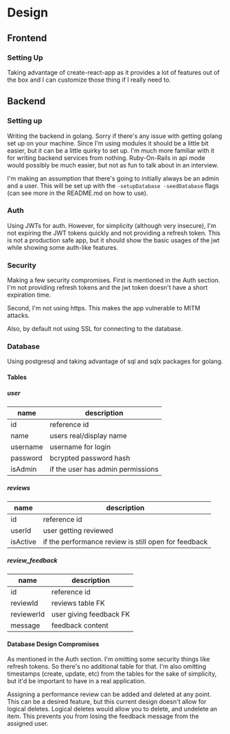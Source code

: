 # Design

## Frontend

### Setting Up

Taking advantage of create-react-app as it provides a lot of features out of the box and I can customize those thing if I really need to.

## Backend

### Setting up

Writing the backend in golang. Sorry if there's any issue with getting golang set up on your machine. Since I'm using modules it should be a little bit easier, but it can be a little quirky to set up. I'm much more familiar with it for writing backend services from nothing. Ruby-On-Rails in api mode would possibly be much easier, but not as fun to talk about in an interview.

I'm making an assumption that there's going to initially always be an admin and a user. This will be set up with the `-setupDatabase -seedDatabase` flags (can see more in the README.md on how to use).

### Auth

Using JWTs for auth. However, for simplicity (although very insecure), I'm not expiring the JWT tokens quickly and not providing a refresh token. This is not a production safe app, but it should show the basic usages of the jwt while showing some auth-like features.

### Security

Making a few security compromises. First is mentioned in the Auth section. I'm not providing refresh tokens and the jwt token doesn't have a short expiration time.

Second, I'm not using https. This makes the app vulnerable to MITM attacks. 

Also, by default not using SSL for connecting to the database.

### Database

Using postgresql and taking advantage of sql and sqlx packages for golang.

#### Tables

##### user

|name|description|
|-|-|
|id|reference id|
|name| users real/display name |
|username| username for login |
|password| bcrypted password hash |
|isAdmin|if the user has admin permissions|

##### reviews
|name|description|
|-|-|
|id|reference id|
|userId|user getting reviewed|
|isActive|if the performance review is still open for feedback|

##### review_feedback
|name|description|
|-|-|
|id|reference id|
|reviewId|reviews table FK|
|reviewerId|user giving feedback FK|
|message|feedback content|

#### Database Design Compromises

As mentioned in the Auth section. I'm omitting some security things like refresh tokens. So there's no additional table for that. I'm also omitting timestamps (create, update, etc) from the tables for the sake of simplicity, but it'd be important to have in a real application.

Assigning a performance review can be added and deleted at any point. This can be a desired feature, but this current design doesn't allow for logical deletes. Logical deletes would allow you to delete, and undelete an item. This prevents you from losing the feedback message from the assigned user.